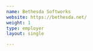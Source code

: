 ```yaml
---
name: Bethesda Softworks
website: https://bethesda.net/
weight: 1
type: employer
layout: single

---
```

